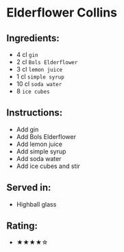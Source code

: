 # Elderflower Collins

## Ingredients:
- 4 cl `gin`
- 2 cl `Bols Elderflower`
- 3 cl `lemon juice`
- 1 cl `simple syrup`
- 10 cl `soda water`
- 8 `ice cubes`

## Instructions:
- Add gin
- Add Bols Elderflower
- Add lemon juice
- Add simple syrup
- Add soda water
- Add ice cubes and stir

## Served in:
- Highball glass

## Rating:
- ★★★★☆